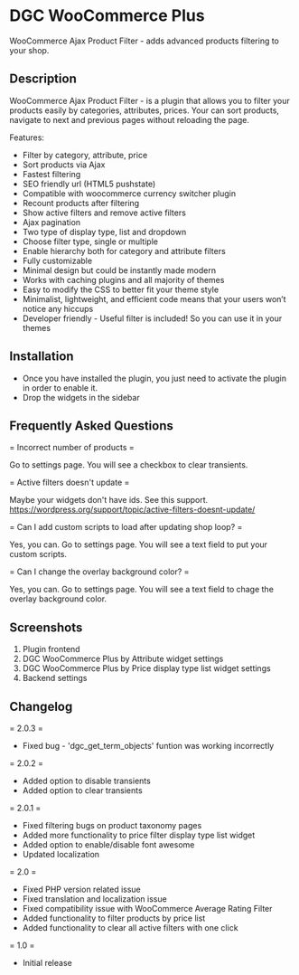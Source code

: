 # DGC WooCommerce Plus

WooCommerce Ajax Product Filter - adds advanced products filtering to your shop.

## Description

WooCommerce Ajax Product Filter - is a plugin that allows you to filter your products easily by categories, attributes, prices. Your can sort products, navigate to next and previous pages without reloading the page.

Features:

* Filter by category, attribute, price
* Sort products via Ajax
* Fastest filtering
* SEO friendly url (HTML5 pushstate)
* Compatible with woocommerce currency switcher plugin
* Recount products after filtering
* Show active filters and remove active filters
* Ajax pagination
* Two type of display type, list and dropdown
* Choose filter type, single or multiple
* Enable hierarchy both for category and attribute filters
* Fully customizable
* Minimal design but could be instantly made modern
* Works with caching plugins and all majority of themes
* Easy to modify the CSS to better fit your theme style
* Minimalist, lightweight, and efficient code means that your users won’t notice any hiccups
* Developer friendly - Useful filter is included! So you can use it in your themes

## Installation

* Once you have installed the plugin, you just need to activate the plugin in order to enable it.
* Drop the widgets in the sidebar

## Frequently Asked Questions

= Incorrect number of products =

Go to settings page. You will see a checkbox to clear transients.

= Active filters doesn't update =

Maybe your widgets don't have ids. See this support. https://wordpress.org/support/topic/active-filters-doesnt-update/

= Can I add custom scripts to load after updating shop loop? =

Yes, you can. Go to settings page. You will see a text field to put your custom scripts.

= Can I change the overlay background color? =

Yes, you can. Go to settings page. You will see a text field to chage the overlay background color.

## Screenshots

1. Plugin frontend
2. DGC WooCommerce Plus by Attribute widget settings
3. DGC WooCommerce Plus by Price display type list widget settings
4. Backend settings

## Changelog

= 2.0.3 =

* Fixed bug - 'dgc_get_term_objects' funtion was working incorrectly

= 2.0.2 =

* Added option to disable transients
* Added option to clear transients

= 2.0.1 =

* Fixed filtering bugs on product taxonomy pages
* Added more functionality to price filter display type list widget
* Added option to enable/disable font awesome
* Updated localization

= 2.0 =

* Fixed PHP version related issue
* Fixed translation and localization issue
* Fixed compatibility issue with WooCommerce Average Rating Filter
* Added functionality to filter products by price list
* Added functionality to clear all active filters with one click

= 1.0 =

* Initial release
